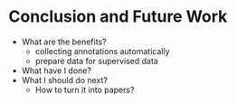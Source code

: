 # Conclusion and Future Work
- What are the benefits?
    - collecting annotations automatically
    - prepare data for supervised data
- What have I done?
- What I should do next?
    - How to turn it into papers?

